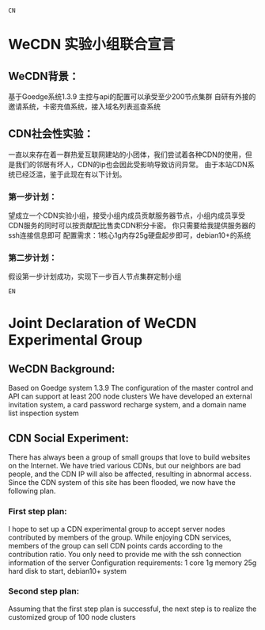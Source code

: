 ```
CN
```
# WeCDN 实验小组联合宣言

## WeCDN背景：
基于Goedge系统1.3.9
主控与api的配置可以承受至少200节点集群
自研有外接的邀请系统，卡密充值系统，接入域名列表巡查系统

## CDN社会性实验：
一直以来存在着一群热爱互联网建站的小团体，我们尝试着各种CDN的使用，但是我们的邻居有坏人，CDN的ip也会因此受影响导致访问异常。
由于本站CDN系统已经泛滥，鉴于此现在有以下计划。

### 第一步计划：
望成立一个CDN实验小组，接受小组内成员贡献服务器节点，小组内成员享受CDN服务的同时可以按贡献配比售卖CDN积分卡密。
你只需要给我提供服务器的ssh连接信息即可
配置需求：1核心1g内存25g硬盘起步即可，debian10+的系统

### 第二步计划：
假设第一步计划成功，实现下一步百人节点集群定制小组

```
EN
```
# Joint Declaration of WeCDN Experimental Group

## WeCDN Background:
Based on Goedge system 1.3.9
The configuration of the master control and API can support at least 200 node clusters
We have developed an external invitation system, a card password recharge system, and a domain name list inspection system

## CDN Social Experiment:
There has always been a group of small groups that love to build websites on the Internet. We have tried various CDNs, but our neighbors are bad people, and the CDN IP will also be affected, resulting in abnormal access.
Since the CDN system of this site has been flooded, we now have the following plan.

### First step plan:
I hope to set up a CDN experimental group to accept server nodes contributed by members of the group. While enjoying CDN services, members of the group can sell CDN points cards according to the contribution ratio.
You only need to provide me with the ssh connection information of the server
Configuration requirements: 1 core 1g memory 25g hard disk to start, debian10+ system

### Second step plan:
Assuming that the first step plan is successful, the next step is to realize the customized group of 100 node clusters
